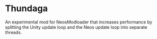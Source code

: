 # Thundaga
An experimental mod for NeosModloader that increases performance by splitting the Unity update loop and the Neos update loop into separate threads.